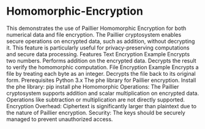 # Homomorphic-Encryption
This demonstrates the use of Paillier Homomorphic Encryption for both numerical data and file encryption. The Paillier cryptosystem enables secure operations on encrypted data, such as addition, without decrypting it. This feature is particularly useful for privacy-preserving computations and secure data processing.
Features
Text Encryption Example
Encrypts two numbers.
Performs addition on the encrypted data.
Decrypts the result to verify the homomorphic computation.
File Encryption Example
Encrypts a file by treating each byte as an integer.
Decrypts the file back to its original form.
Prerequisites
Python 3.x
The phe library for Paillier encryption.
Install the phe library:
pip install phe
Homomorphic Operations:
The Paillier cryptosystem supports addition and scalar multiplication on encrypted data.
Operations like subtraction or multiplication are not directly supported.
Encryption Overhead:
Ciphertext is significantly larger than plaintext due to the nature of Paillier encryption.
Security:
The keys should be securely managed to prevent unauthorized access.

